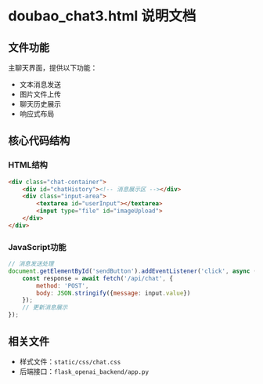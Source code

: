 # doubao_chat3.html 说明文档

## 文件功能
主聊天界面，提供以下功能：
- 文本消息发送
- 图片文件上传
- 聊天历史展示
- 响应式布局

## 核心代码结构

### HTML结构
```html
<div class="chat-container">
    <div id="chatHistory"><!-- 消息展示区 --></div>
    <div class="input-area">
        <textarea id="userInput"></textarea>
        <input type="file" id="imageUpload">
    </div>
</div>
```

### JavaScript功能
```javascript
// 消息发送处理
document.getElementById('sendButton').addEventListener('click', async () => {
    const response = await fetch('/api/chat', {
        method: 'POST',
        body: JSON.stringify({message: input.value})
    });
    // 更新消息展示
});
```

## 相关文件
- 样式文件：`static/css/chat.css`
- 后端接口：`flask_openai_backend/app.py`
